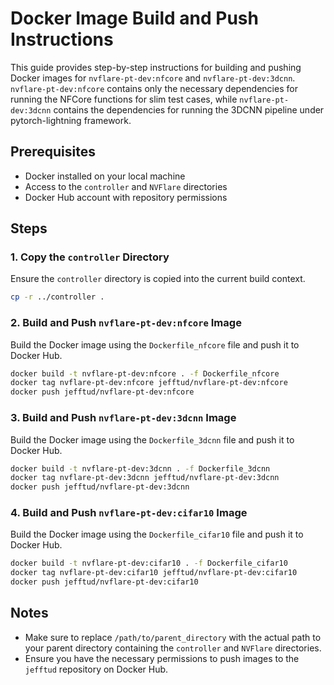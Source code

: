 
# Docker Image Build and Push Instructions

This guide provides step-by-step instructions for building and pushing Docker images for `nvflare-pt-dev:nfcore` and `nvflare-pt-dev:3dcnn`.
`nvflare-pt-dev:nfcore`  contains only the necessary dependencies for running the NFCore functions for slim test cases, while `nvflare-pt-dev:3dcnn` contains the dependencies for running the 3DCNN pipeline under pytorch-lightning framework.

## Prerequisites

- Docker installed on your local machine
- Access to the `controller` and `NVFlare` directories
- Docker Hub account with repository permissions

## Steps

### 1. Copy the `controller` Directory

Ensure the `controller` directory is copied into the current build context.

```sh
cp -r ../controller .
```

### 2. Build and Push `nvflare-pt-dev:nfcore` Image

Build the Docker image using the `Dockerfile_nfcore` file and push it to Docker Hub.

```sh
docker build -t nvflare-pt-dev:nfcore . -f Dockerfile_nfcore
docker tag nvflare-pt-dev:nfcore jefftud/nvflare-pt-dev:nfcore
docker push jefftud/nvflare-pt-dev:nfcore
```

### 3. Build and Push `nvflare-pt-dev:3dcnn` Image

Build the Docker image using the `Dockerfile_3dcnn` file and push it to Docker Hub.

```sh
docker build -t nvflare-pt-dev:3dcnn . -f Dockerfile_3dcnn
docker tag nvflare-pt-dev:3dcnn jefftud/nvflare-pt-dev:3dcnn
docker push jefftud/nvflare-pt-dev:3dcnn
```

### 4. Build and Push `nvflare-pt-dev:cifar10` Image

Build the Docker image using the `Dockerfile_cifar10` file and push it to Docker Hub.

```sh
docker build -t nvflare-pt-dev:cifar10 . -f Dockerfile_cifar10
docker tag nvflare-pt-dev:cifar10 jefftud/nvflare-pt-dev:cifar10
docker push jefftud/nvflare-pt-dev:cifar10
```



## Notes

- Make sure to replace `/path/to/parent_directory` with the actual path to your parent directory containing the `controller` and `NVFlare` directories.
- Ensure you have the necessary permissions to push images to the `jefftud` repository on Docker Hub.
